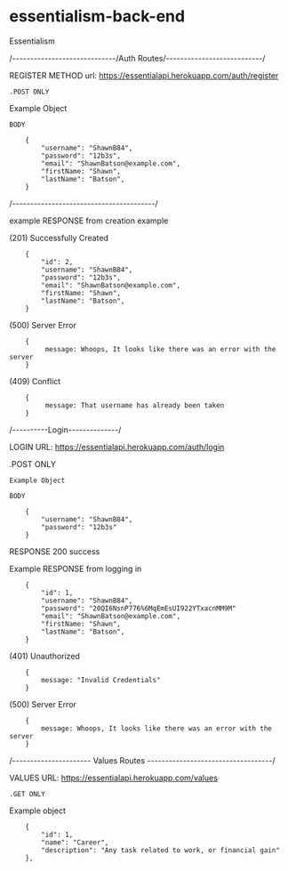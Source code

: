 # essentialism-back-end

Essentialism

/-----------------------------/Auth Routes/---------------------------/

REGISTER METHOD url: https://essentialapi.herokuapp.com/auth/register

    .POST ONLY

Example Object

    BODY

        {
            "username": "ShawnB84",
            "password": "12b3s",
            "email": "ShawnBatson@example.com",
            "firstName: "Shawn",
            "lastName": "Batson",
        }

/----------------------------------------/

example RESPONSE from creation example

(201) Successfully Created

        {
            "id": 2,
            "username": "ShawnB84",
            "password": "12b3s",
            "email": "ShawnBatson@example.com",
            "firstName: "Shawn",
            "lastName": "Batson",
        }

(500) Server Error

        {
             message: Whoops, It looks like there was an error with the server
        }

(409) Conflict

        {
             message: That username has already been taken
        }

/----------Login--------------/

LOGIN URL: https://essentialapi.herokuapp.com/auth/login

.POST ONLY

    Example Object

    BODY

        {
            "username": "ShawnB84",
            "password": "12b3s"
        }

RESPONSE 200 success

Example RESPONSE from logging in

        {
            "id": 1,
            "username": "ShawnB84",
            "password": "20QI6NsnP776%6MqEmEsUI922YTxacnMM9M"
            "email": "ShawnBatson@example.com",
            "firstName: "Shawn",
            "lastName": "Batson",
        }

(401) Unauthorized

        {
            message: "Invalid Credentials"
        }

(500) Server Error

        {
            message: Whoops, It looks like there was an error with the server
        }

/---------------------- Values Routes -----------------------------------/

VALUES URL: https://essentialapi.herokuapp.com/values

    .GET ONLY

Example object

        {
            "id": 1,
            "name": "Career",
            "description": "Any task related to work, or financial gain"
        },
